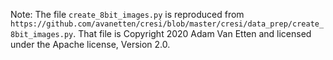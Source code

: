 Note: The file `create_8bit_images.py` is reproduced from `https://github.com/avanetten/cresi/blob/master/cresi/data_prep/create_8bit_images.py`.  That file is Copyright 2020 Adam Van Etten and licensed under the Apache license, Version 2.0.
